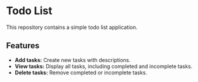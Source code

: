 # Todo List

This repository contains a simple todo list application.

## Features

* **Add tasks:** Create new tasks with descriptions.
* **View tasks:** Display all tasks, including completed and incomplete tasks.
* **Delete tasks:** Remove completed or incomplete tasks.

